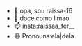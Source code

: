 - 👋 opa, sou raissa-16
- 🌱 doce como limao
- 📫 insta:raissaa_fer__
- 😄 Pronouns:ela|dela
  

<!---
raissa-16/raissa-16 is a ✨ special ✨ repository because its `README.md` (this file) appears on your GitHub profile.
You can click the Preview link to take a look at your changes.
--->
